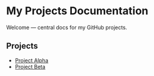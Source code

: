 # My Projects Documentation

Welcome — central docs for my GitHub projects.

## Projects
- [Project Alpha](project-alpha/)
- [Project Beta](project-beta/)
